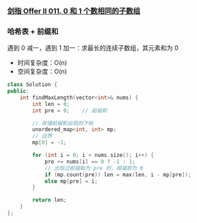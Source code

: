 ### [剑指 Offer II 011. 0 和 1 个数相同的子数组](https://leetcode.cn/problems/A1NYOS/)

### 哈希表 + 前缀和

遇到 0 减一，遇到 1 加一：求最长的连续子数组，其元素和为 0

- 时间复杂度：O(n)
- 空间复杂度：O(n)

```c++
class Solution {
public:
    int findMaxLength(vector<int>& nums) {
        int len = 0;
        int pre = 0;    // 前缀和

        // 存储前缀和出现的下标
        unordered_map<int, int> mp;
        // 边界
        mp[0] = -1;

        for (int i = 0; i < nums.size(); i++) {
            pre += nums[i] == 0 ? -1 : 1;
            // 出现过前缀和为 pre 的，相减即为 0
            if (mp.count(pre)) len = max(len, i - mp[pre]);
            else mp[pre] = i;
        }

        return len;
    }
};
```
